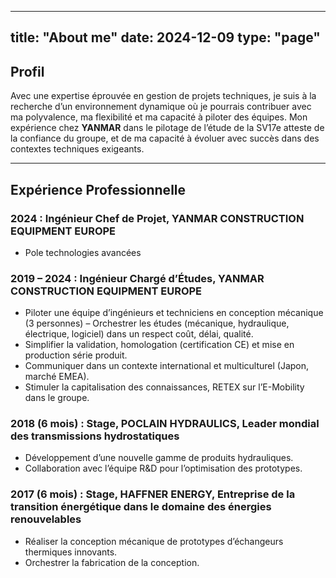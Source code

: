 
---
title: "About me"
date: 2024-12-09
type: "page"
---


## Profil

Avec une expertise éprouvée en gestion de projets techniques, je suis à la recherche d’un environnement dynamique où je pourrais contribuer avec ma polyvalence, ma flexibilité et ma capacité à piloter des équipes. Mon expérience chez **YANMAR** dans le pilotage de l’étude de la SV17e atteste de la confiance du groupe, et de ma capacité à évoluer avec succès dans des contextes techniques exigeants.

---

## Expérience Professionnelle


### 2024 : Ingénieur Chef de Projet, **YANMAR CONSTRUCTION EQUIPMENT EUROPE**
- Pole technologies avancées

### 2019 – 2024 : Ingénieur Chargé d’Études, **YANMAR CONSTRUCTION EQUIPMENT EUROPE**

- Piloter une équipe d’ingénieurs et techniciens en conception mécanique (3 personnes) – Orchestrer les études (mécanique, hydraulique, électrique, logiciel) dans un respect coût, délai, qualité.
- Simplifier la validation, homologation (certification CE) et mise en production série produit.
- Communiquer dans un contexte international et multiculturel (Japon, marché EMEA).
- Stimuler la capitalisation des connaissances, RETEX sur l’E-Mobility dans le groupe.

### 2018 (6 mois) : Stage, **POCLAIN HYDRAULICS**, Leader mondial des transmissions hydrostatiques

- Développement d’une nouvelle gamme de produits hydrauliques.
- Collaboration avec l’équipe R&D pour l’optimisation des prototypes.

### 2017 (6 mois) : Stage, **HAFFNER ENERGY**, Entreprise de la transition énergétique dans le domaine des énergies renouvelables

- Réaliser la conception mécanique de prototypes d’échangeurs thermiques innovants.
- Orchestrer la fabrication de la conception.



